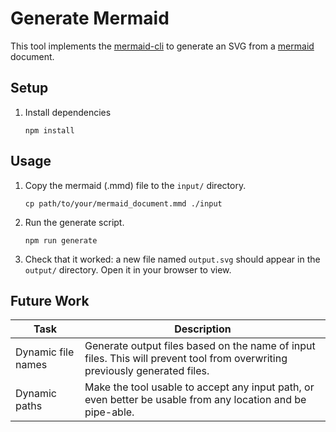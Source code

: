 # Generate Mermaid

This tool implements the [mermaid-cli](https://github.com/mermaidjs/mermaid.cli) to generate an SVG from a [mermaid](https://github.com/mermaid-js/mermaid) document.

## Setup

1. Install dependencies

   ```
   npm install
   ```

## Usage

1. Copy the mermaid (.mmd) file to the `input/` directory.

   ```
   cp path/to/your/mermaid_document.mmd ./input
   ```

2. Run the generate script.

   ```
   npm run generate
   ```

3. Check that it worked: a new file named `output.svg` should appear in the `output/` directory. Open it in your browser to view.

## Future Work

| Task               | Description                                                                                                                 |
| ------------------ | --------------------------------------------------------------------------------------------------------------------------- |
| Dynamic file names | Generate output files based on the name of input files. This will prevent tool from overwriting previously generated files. |
| Dynamic paths      | Make the tool usable to accept any input path, or even better be usable from any location and be pipe-able.                 |

